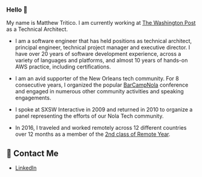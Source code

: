 

### Hello 👋
My name is Matthew Tritico.
I am currently working at [The Washington Post](https://www.washingtonpost.com/) as a Technical Architect.

- I am a software engineer that has held positions as technical architect, principal engineer, technical project manager and executive director. I have over 20 years of software development experience, across a variety of languages and platforms, and almost 10 years of hands-on AWS practice, including certifications.

- I am an avid supporter of the New Orleans tech community. For 8 consecutive years, I organized the popular [BarCampNola](http://barcampnola.com/) conference and engaged in numerous other community activities and speaking engagements.

- I spoke at SXSW Interactive in 2009 and returned in 2010 to organize a panel representing the efforts of our Nola Tech community.

- In 2016, I traveled and worked remotely across 12 different countries over 12 months as a member of the [2nd class of Remote Year](https://miro.medium.com/v2/resize:fit:1400/format:webp/1*u6ccBJAQGfCJ6ILCQ0u9oA.png).


## 👀 Contact Me

- [LinkedIn](https://www.linkedin.com/in/matthewtritico/)
